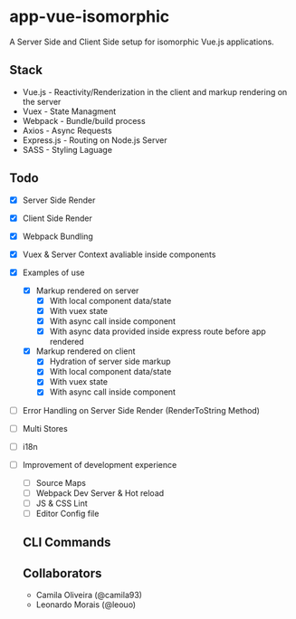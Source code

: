 # app-vue-isomorphic
A Server Side and Client Side setup for isomorphic Vue.js applications.

## Stack
- Vue.js - Reactivity/Renderization in the client and markup rendering on the server
- Vuex - State Managment
- Webpack - Bundle/build process
- Axios - Async Requests
- Express.js - Routing on Node.js Server
- SASS - Styling Laguage

## Todo
- [x] Server Side Render
- [x] Client Side Render
- [x] Webpack Bundling
- [x] Vuex & Server Context avaliable inside components
- [x] Examples of use
  - [x] Markup rendered on server
    - [x] With local component data/state
    - [x] With vuex state
    - [x] With async call inside component
    - [x] With async data provided inside express route before app rendered
  - [x] Markup rendered on client
    - [x] Hydration of server side markup
    - [x] With local component data/state
    - [x] With vuex state
    - [x] With async call inside component
- [ ] Error Handling on Server Side Render (RenderToString Method)
- [ ] Multi Stores
- [ ] i18n
- [ ] Improvement of development experience
  - [ ] Source Maps
  - [ ] Webpack Dev Server & Hot reload
  - [ ] JS & CSS Lint
  - [ ] Editor Config file
  
  ## CLI Commands
  
  ## Collaborators
  - Camila Oliveira (@camila93)
  - Leonardo Morais (@leouo)
